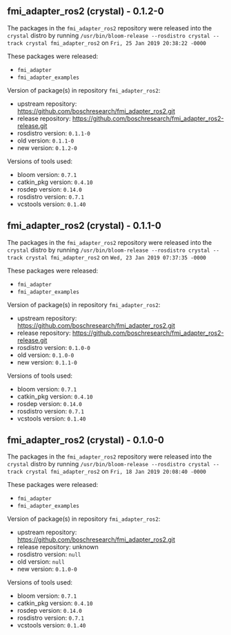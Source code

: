 ## fmi_adapter_ros2 (crystal) - 0.1.2-0

The packages in the `fmi_adapter_ros2` repository were released into the `crystal` distro by running `/usr/bin/bloom-release --rosdistro crystal --track crystal fmi_adapter_ros2` on `Fri, 25 Jan 2019 20:38:22 -0000`

These packages were released:
- `fmi_adapter`
- `fmi_adapter_examples`

Version of package(s) in repository `fmi_adapter_ros2`:

- upstream repository: https://github.com/boschresearch/fmi_adapter_ros2.git
- release repository: https://github.com/boschresearch/fmi_adapter_ros2-release.git
- rosdistro version: `0.1.1-0`
- old version: `0.1.1-0`
- new version: `0.1.2-0`

Versions of tools used:

- bloom version: `0.7.1`
- catkin_pkg version: `0.4.10`
- rosdep version: `0.14.0`
- rosdistro version: `0.7.1`
- vcstools version: `0.1.40`


## fmi_adapter_ros2 (crystal) - 0.1.1-0

The packages in the `fmi_adapter_ros2` repository were released into the `crystal` distro by running `/usr/bin/bloom-release --rosdistro crystal --track crystal fmi_adapter_ros2` on `Wed, 23 Jan 2019 07:37:35 -0000`

These packages were released:
- `fmi_adapter`
- `fmi_adapter_examples`

Version of package(s) in repository `fmi_adapter_ros2`:

- upstream repository: https://github.com/boschresearch/fmi_adapter_ros2.git
- release repository: https://github.com/boschresearch/fmi_adapter_ros2-release.git
- rosdistro version: `0.1.0-0`
- old version: `0.1.0-0`
- new version: `0.1.1-0`

Versions of tools used:

- bloom version: `0.7.1`
- catkin_pkg version: `0.4.10`
- rosdep version: `0.14.0`
- rosdistro version: `0.7.1`
- vcstools version: `0.1.40`


## fmi_adapter_ros2 (crystal) - 0.1.0-0

The packages in the `fmi_adapter_ros2` repository were released into the `crystal` distro by running `/usr/bin/bloom-release --rosdistro crystal --track crystal fmi_adapter_ros2` on `Fri, 18 Jan 2019 20:08:40 -0000`

These packages were released:
- `fmi_adapter`
- `fmi_adapter_examples`

Version of package(s) in repository `fmi_adapter_ros2`:

- upstream repository: https://github.com/boschresearch/fmi_adapter_ros2.git
- release repository: unknown
- rosdistro version: `null`
- old version: `null`
- new version: `0.1.0-0`

Versions of tools used:

- bloom version: `0.7.1`
- catkin_pkg version: `0.4.10`
- rosdep version: `0.14.0`
- rosdistro version: `0.7.1`
- vcstools version: `0.1.40`


